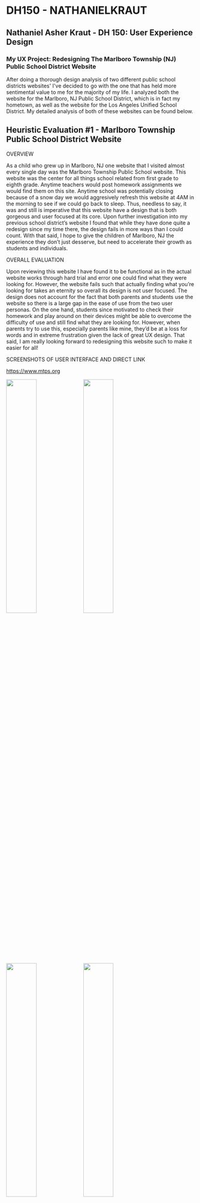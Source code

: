 # DH150 - NATHANIELKRAUT

## Nathaniel Asher Kraut - DH 150: User Experience Design

### My UX Project: Redesigning The Marlboro Township (NJ) Public School District Website

After doing a thorough design analysis of two different public school districts websites' I've decided to go with the one that has held more sentimental value to me for the majority of my life. I analyzed both the website for the Marlboro, NJ Public School District, which is in fact my hometown, as well as the website for the Los Angeles Unified School District. My detailed analysis of both of these websites can be found below. 

## Heuristic Evaluation #1 - Marlboro Township Public School District Website 

OVERVIEW 

As a child who grew up in Marlboro, NJ one website that I visited almost every single day was the Marlboro Township Public School website. This website was the center for all things school related from first grade to eighth grade. Anytime teachers would post homework assignments we would find them on this site. Anytime school was potentially closing because of a snow day we would aggresively refresh this website at 4AM in the morning to see if we could go back to sleep. Thus, needless to say, it was and still is imperative that this website have a design that is both gorgeous and user focused at its core. Upon further investigation into my previous school district’s website I found that while they have done quite a redesign since my time there, the design fails in more ways than I could count. With that said, I hope to give the children of Marlboro, NJ the experience they don’t just desserve, but need to accelerate their growth as students and individuals. 

OVERALL EVALUATION

Upon reviewing this website I have found it to be functional as in the actual website works through hard trial and error one could find what they were looking for.  However, the website fails such that actually finding what you’re looking for takes an eternity so overall its design is not user focused. The design does not account for the fact that both parents and students use the website so there is a large gap in the ease of use from the two user personas. On the one hand, students since motivated to check their homework and play around on their devices might be able to overcome the difficulty of use and still find what they are looking for. However, when parents try to use this, especially parents like mine, they’d be at a loss for words and in extreme frustration given the lack of great UX design. That said, I am really looking forward to redesigning this website such to make it easier for all!

SCREENSHOTS OF USER INTERFACE AND DIRECT LINK

https://www.mtps.org

<img src="./MTPS_UI_1.png" width = "40%"> <img src="./MTPS_UI_2.png" width = "40%"> 
<img src="./MTPS_UI_3.png" width = "40%"> <img src="./MTPS_UI_4.png" width = "40%">
<img src="./MTPS_UI_5.png" width = "40%">

1. Visibility of System Status

This heuristic deals with the idea that the website, mobile application, or product in general should always give the user a look into what is currently happening on the application/website within a reasonable amount of time. Thus, great visibility of system status will allow the user to know where they are in the application in real-time and never leave the user in a state of confusion or limbo. 

The website of choice maintains a poor visibility of system status throughout its use and thus violates this heuristic. If you select an option using the top menu and arrive at the page it does not change its status as shown in the screenshots below. In the example screenshots I expected see to see option I choose highlighted to tell me which page of the website I was on but, instead it remains the same. Simply inverting the colors of the option selected could alleviate this problem allowing users to see into what’s happening and where they are in the website. 

**Severity Rating: 2/3, minor usability issue**

<img src="./MTPS_1_A.png" width = "75%"> <img src="./MTPS_1_B.png" width = "75%"> 

2. Match Between the System and the Real World

This heuristic deals with the idea that the completed product should use the same language, gestures, concepts, etc. that the user is faimiliar with. That said, the system should follow the same real-world conventions such that the user does not have to guess as to what certain items on the screen mean. 

The website of choice does in fact abide by this design heuristic. When selecting an option on the top line I would expect the sub-options to be displayed below as they would be across the other platforms I’ve used in the real world. Additionally, the words are relatively clear and intuitive. For example, when I read the words “Coronavirus (COVID-19) Information” I know that just like when I watch news channels, this will include all news related to this topic.

**Severity Rating: 1/3, No Usability Issue**

<img src="./MTPS_2_A.png" width = "75%"> 

3. User Control and Freedom

This heuristic deals with the idea that it is common for a user to choose an option by mistake and the system should offer them a way to undo or redo their selection. 

The website of choice fails miserably here and violates the heuristic of user control and freedom. When I press on the district calendar for 2019-2020 it takes me to a pdf screen with no top options bar or any method of returning to the previous page. The only way to return and undo my mistake is by using my browser’s feature. A way around this would be to embed the pdf viewer within the exsisting UI design so that users will have the appearance of being within the same system and not feel like they can not undo their action. 

**Severity Rating: 3/3, Must Be Fixed**

<img src="./MTPS_2_A.png" width = "75%"> <img src="./MTPS_3_A.png" width = "75%"> 

4. Consistency and Standards

This heuristic deals with the idea that the fonts, styles, borders, sizes, etc. should all follow some consistent trend. Users shouldn’t be left guessing whether or not a different color means something different due to a lack of uniformity. 

The website of choice fails miserably in this heuristic of consistency and standards as well. When hovering over buttons nearly every single button has a different highlight color which is extremely confusing for the user. When using the website I have no idea which color represents the hover and which is just asthetic. In the screenshots below you can see a black cover for hover recognition as well as yellow and blue. Standardizing this hovering color would make it much more seamless. 

**Severity Rating: 2/3, Minor Usability Issue**

<img src="./MTPS_4_A.png" width = "75%"> <img src="./MTPS_4_B.png" width = "75%"> <img src="./MTPS_4_C.png" width = "75%"> 

5. Error Prevention

This heuristic deals with the idea that systems not only should have clear, concise error messages that users can understand but, great systems prevent the errors from occuring in the first place. This is typically done through a confirmation page for major actions or common mistake points and/or a check for conditions. 

The school district’s website violates this heuristic of error prevention in that it does not do a great job in preventing the user from making major mistakes. If we look at the same situation of going to the district calendar we are not given the option to confirm this selection or realize its severity. Going to the district calendar takes us completely outside the interface of the website and thus, this is considered a major action and a confirmation page should appear for the user so they could prevent doing so if desired. Instead we are directed straight to the page and unfortunately are left in a state of uncertainty. 

**Severity Rating: 2/3, Minor Usability Issue**

<img src="./MTPS_2_A.png" width = "75%"> <img src="./MTPS_3_A.png" width = "75%"> 

6. Recognition Rather Than Recall 

This heuristic deals with the idea that systems should minize the amount of knowledge a user needs to memorize. Users should be prompted with choices and just have to select which choices they prefer. As little memory from the user as possible is preferred for ease of use purposes.

The school district’s website violates this heuristic of favoring recognition over recall quite a few times. One of the biggest design flaws I noticed in regards to this was the fact that the main menu options were not clear enough whatsoever. If user’s wanted to access the calendar of events they would have to previously have memorized the fact that this falls under the “district” option instead of perhaps a much clearer option such as Schedule. 

**Severity Rating: 3/3, Must Be Fixed**

<img src="./MTPS_2_A.png" width = "75%"> 

7. Flexibility and Efficiency of Use

This heuristic deals with the idea that great systems should allow for experienced users to move ahead via shortcuts called accelerators. Advanced users should not have to take the rudimentary route of completing actions as someone who was using the application for the first time. 

This website does not fair well at all in terms of flexibility and efficiency of use and violates this heuristic. If you were an experienced user and wanted to quickly sign-in to your account you would have to manually scroll all the way to the bottom of the page and find the link to do so as pictured below. Instead, there should be an extremely visible accelerator at the top right or left corner of the screen so experienced users do not have to do any navigating for use. This would also not slow down first time users whatsoever. 

**Severity Rating: 3/3, Must Be Fixed**

<img src="./MTPS_7_A.png" width = "75%"> 

8. Aesthetic and Minimalist Design 

This heuristic deals with the idea that information conveyed on the screen should as direct as possible. Anything extra is distracting to the user. 

The website of choosing once again violates this crucial design heuristic of minimalist design. The website is absolutely flooded with options to choose from with what seems like no consolidation whatsoever. For example, under the district heading there are three different suboptions with a calendar reference. It would be so much easier and more visually appealing if there were to just be one calendar option and then have users select from there. Instead these all appear at the same time and clutter the screen as shown. 

**Severity Rating: 3/3, Must Be Fixed**

<img src="./MTPS_2_A.png" width = "75%"> 

9. Help Users Recognize, Diagnose, and Recover From Errors

This heuristic deals with the idea that error messages should be expressed in plain language without any sort of abstract computer code. Users should be able to understand the mistake they made clearly so they can easily correct it. Great systems will also propose a solution on the spot. 

The school district’s website does in fact abide by the heuristic of allowing users to easily recognize, diagnose, and recover from their errors. When attempting to login to a student’s account if their login credentials are incorrect there is a very clear error message displayed at the top of the screen stating the user has entered an incorrect password and/or email. This is done well as it tells the user almost exactly what to fix in order to succeed in their use. 

**Severity Rating: 1/3, No Usability Issue**

<img src="./MTPS_9_A.png" width = "75%"> 

10. Help and Documentation

This heuristic deals with the idea that it is sometimes necesarry to offer help and documentation to users so they know how to use the system in the event they are confused. This instructional information should be extremely clear, concise, and easy to navigate such that users do not have to read the entire documentation. 

The school district’s website violates this heuristic of help and documentation. While it is not as severe as some of the other design heuristic violates mentioned previously since there is in fact a search bar the top of the screen, there is still a clear violation. There is not searchable help button or even an easy FAQ list. This should for sure be an added option to the unorganized, cluttered heading bar. 

**Severity Rating: 3/3, Must Be Fixed**

<img src="./MTPS_1_A.png" width = "75%"> 


## Heuristic Evaluation #2 - Marlboro Township Public School District Website 

OVERVIEW 

Being someone that is deeply invested and convinced of the value of young learning and in particular virtual learning, I appreciate the importance and need for a great school district website. After taking a look into my hometown's website I wanted to do a similar investigation into the school district of my current home, Los Angeles, CA. Thus, for my second heuristic evaluation I chose to do yet another thorough analysis of a public school district website and arrived on the Los Angeles Unified School District website. 

OVERALL EVALUATION

Upon reviewing this website I found a lot of similarities to the previous in terms of areas of user experience design that it lacks any attention to. Most notably, the minimalist design has seemingly been thrown out of the window as the landing pages are downright distracting and confusing to the user who is on a quest for knowledge. However, there were certainly some areas that this website shines in related to design that the Marlboro website completely lacked such as accelerators for experienced users and help/documentation. All in all, the website is for sure in need of an overhaul. 

SCREENSHOTS OF USER INTERFACE AND DIRECT LINK

https://achieve.lausd.net/domain/4

<img src="./LAUSD_UI_1.png" width = "40%"> <img src="./LAUSD_UI_2.png" width = "40%"> 
<img src="./LAUSD_UI_3.png" width = "40%"> <img src="./LAUSD_UI_4.png" width = "40%">

1. Visibility of System Status

The LAUSD website does in fact violate this UX design heuristic of visibility of system status. This heuristic entails that users are show exactly where they are in the system at any given point and can easily navigate between the site map. When using the website no matter which sub-page you are on, the menu options look the exact same with none of them highlighted. Thus, here in the screenshot I am on the Calendar tab but, in the menu options you can not tell this whatsoever. In order to fix this easily one might just designated a highlight color for the user's current tab/location.

**Severity Rating: 3/3, Must Be Fixed**

<img src="./LAUSD_1_A.png" width = "75%"> 

2. Match Between the System and the Real World 

This design heuristic tells us that good design is a design who uses/speaks the same language as the user is use to. Here, the LAUSD actually does a great job to do just that by making the menu options as intuitive as possible. Users for certain know what "Find a School" entails and the same is true for "Calendar" and "Employees". Thus, this is actually an example of this heuristic being well done. 

**Severity Rating: 1/3, No Usability Issue**

<img src="./LAUSD_1_A.png" width = "75%"> 

3. User Control and Freedom

This heuristic is the idea that great systems are designed with user mistakes in mind. It is frequent that users, especially inexperienced ones will inevitably click an incorrect button and navigate to the wrong page. As a result it is crucical to offer users and undo/redo option. LAUSD fails to do so here and I am forced to use my browsers back button. There is no site map tree at the top where I can easily undo my action here of navigating to the directory page. To fix this there should be a site map tree at the top of navigation buttons. 

**Severity Rating: 2/3, Minor Usability Issue**

<img src="./LAUSD_3_A.png" width = "75%"> 

4. Consistency and Standards

This design heuristic here deals with the idea that great design does not leave the user guessing in its conventions. The system uses uniform fonts, inductor messages, sizes, etc. The LAUSD website does not abide by this heuristic as seen through what's quickly becoming their infamous menu bar. The menu bar here has half the options listed with a black background and half the options listed with a white background. As a user I am left guessing as to why this is? To fix this the options should just be made all the same color. 

**Severity Rating: 3/3, Must Be Fixed**

<img src="./LAUSD_1_A.png" width = "75%"> 

5. Error Prevention

This design heuristic is the idea that great systems are designed to prevent the user from making a potentially catastrophic mistake and thus, are designed frequently with confirmation pages asking the user to confirm a major selection. The LAUSD website violates this design heuristic as it brings outside of the main interface when going to the option of "find a school" and it doesn't ask me to confirm that selection eventhough its effectively a death sentence. To fix this there must be a confirmation button added to ensure the user wanted to proceed. 

**Severity Rating: 3/3, Must Be Fixed**

<img src="./LAUSD_5_A.png" width = "75%"> 

6. Recognition Rather Than Recall 

This heuristic outlines the fact that systems should make the amount of knowledge a user needs to memorize as small as possible. Users should be prompted with choices and just have to select which choices they prefer. The LAUSD website actually does abide by this design principle as all of the options are pretty clearly displayed on the screen. For example in the screenshot below users would not need to remember that they wanted to go to the district's social media pages since the options are offered to them without asking in the lower right hand corner. 

**Severity Rating: 1/3, No Usability Issue**

<img src="./LAUSD_6_A.png" width = "75%"> 

7. Flexibility and Efficiency of Use

This design heuristic has to deal with the idea that accelerators are necessary to give more advanced users the opportunity to move through the software quicker without hindering the experience of first time users. A great example is displayed on the district's homepage of a permamanet "Sign In" button something the Marlboro NJ district lacked. Having this here allows those with accounts to access them quickly without taking away from the first time user's experience. 

**Severity Rating: 1/3, No Usability Issue**

<img src="./LAUSD_6_A.png" width = "75%"> 

8. Aesthetic and Minimalist Design 

This heuristic deals with the idea that information conveyed on the screen should as direct as possible. Anything extra is distracting to the user. The LAUSD website actually doesn't do such a great job with this as they went overboard. The designers interpreted this to mean having no options whatsoever on the homescreen and instead a large photo. This is great and all except for the fact that a determined user won't care about the photo and will want options right away. To fix this, there should be basic options display toward the top of the UI. 

**Severity Rating: 2/3, Minor Usability Issue**

<img src="./LAUSD_UI_1.png" width = "75%">

9. Help Users, Recognize, Diagnose, and Recover From Errors

This design heuristic has to do with the fact that users should be shown clear error messages when they make a mistake so that they can recover quickly and keep moving. Ths LAUSD website succeeds in offering this to its users on its sign-in page similar to the Marlboro, NJ page by telling users if their password or email is incorrect which is crucial for a user's understadning of how to proceed further. 

**Severity Rating: 1/3, No Usability Issue**

<img src="./LAUSD_9_A.png" width = "75%"> 

10. Help and Documentation 

This design heuristic has to do with the fact that users should be given the option to recieve clear, precise, and effective help when they are unsure of what to do. The LAUSD website understands this and actually offers a feedback option on the main page so users can reach out for help as well as offering an option to submit an email for help. 

**Severity Rating: 1/3, No Usability Issue**

<img src="./LAUSD_UI_1.png" width = "75%">
